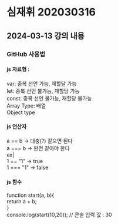 # 심재휘 202030316

## 2024-03-13 강의 내용
### GitHub 사용법

#### js 자료형 :  
var: 중복 선언 가능, 재할달 가능  
let: 중복 선언 불가능, 재할당 가능  
const: 중복 선언 불가능, 재할당 불가능  
Array Type: 배열  
Object type  

#### js 연산자
a == b -> 대충(?) 같으면 된다  
a === b -> 완전 같아야 한다  
ex|  
1 == "1" -> true  
1 === "1" -> false

#### js 함수
function start(a, b){  
    return a + b;  
}  
console.log(start(10,20)); // 콘솔 입력 값 : 30